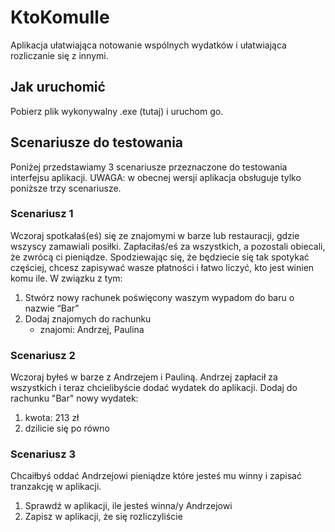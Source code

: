 # KtoKomuIle
Aplikacja ułatwiająca notowanie wspólnych wydatków i ułatwiająca rozliczanie się z innymi.
## Jak uruchomić
Pobierz plik wykonywalny .exe (tutaj) i uruchom go.
## Scenariusze do testowania
Poniżej przedstawiamy 3 scenariusze przeznaczone do testowania interfejsu aplikacji. UWAGA: w obecnej wersji aplikacja obsługuje tylko poniższe trzy scenariusze.

### Scenariusz 1
Wczoraj spotkałaś(eś) się ze znajomymi w barze lub restauracji, gdzie wszyscy zamawiali posiłki. 
Zapłaciłaś/eś za wszystkich, a pozostali obiecali, że zwrócą ci pieniądze. 
Spodziewając się, że będziecie się tak spotykać częściej, chcesz zapisywać wasze płatności i łatwo liczyć, kto jest winien komu ile. 
W związku z tym:
1. Stwórz nowy rachunek poświęcony waszym wypadom do baru o nazwie “Bar”
2. Dodaj znajomych do rachunku
    - znajomi: Andrzej, Paulina

### Scenariusz 2
Wczoraj byłeś w barze z Andrzejem i Pauliną. Andrzej zapłacił za wszystkich i teraz chcielibyście dodać wydatek do aplikacji.
Dodaj do rachunku "Bar" nowy wydatek:
1. kwota: 213 zł
2. dzilicie się po równo

### Scenariusz 3
Chcaiłbyś oddać Andrzejowi pieniądze które jesteś mu winny i zapisać tranzakcję w aplikacji.
1. Sprawdź w aplikacji, ile jesteś winna/y Andrzejowi
2. Zapisz w aplikacji, że się rozliczyliście
